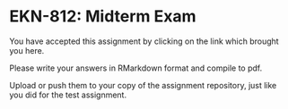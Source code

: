 # EKN-812: Midterm Exam

You have accepted this assignment by clicking on the link which brought you here.

Please write your answers in RMarkdown format and compile to pdf.

Upload or push them to your copy of the assignment repository, just like you did for the test assignment.
